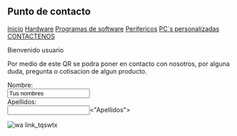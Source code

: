 
## Punto de contacto

[Inicio](index.md)  [Hardware](./hardware.md) [Programas de software](./software.md) [Perifericos](./perifericos.md) [PC´s personalizadas](./personalizado.md)  [CONTACTENOS](./contacto.md)

Bienvenido usuario

Por medio de este QR se podra poner en contacto con nosotros, por alguna duda, pregunta o cotisacion de algun producto.

<form>
<label for name="name"> Nombre:</label><br>
<input type="text" id="name" name="name" value="Tus nombres"><br>
<label for "lname"> Apellidos:</label><br>
<input type="text" id="lname" name="lname" value><"Apellidos"><br>
<form>

![wa link_tqswtx](https://user-images.githubusercontent.com/99770113/158484787-f7fe5f48-cb91-4c91-9103-501d71836eb4.png)
